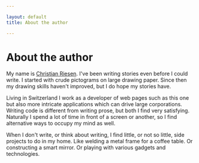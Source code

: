 ```yaml
---

layout: default
title: About the author

---
```


# About the author

My name is [Christian Riesen](http://christianriesen.com/). I've been writing stories even before I could write. I started with crude pictograms on
large drawing paper. Since then my drawing skills haven't improved, but I do hope my stories have.

Living in Switzerland I work as a developer of web pages such as this one but also more intricate applications which can
drive large corporations. Writing code is different from writing prose, but both I find very satisfying. Naturally I
spend a lot of time in front of a screen or another, so I find alternative ways to occupy my mind as well.

When I don't write, or think about writing, I find little, or not so little, side projects to do in my home. Like
welding a metal frame for a coffee table. Or constructing a smart mirror. Or playing with various gadgets and
technologies.
